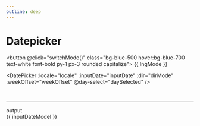 ```yaml
---
outline: deep
---
```


<script setup lang="ts">
import { DateTime, Settings, WeekdayNumbers } from "luxon";
import { ref } from 'vue';
import DatePicker from "../../src/components/DatePicker.vue";

const lngMode = ref<string>('en')
const dirMode = ref<string>('ltr')
const locale = ref<string>('')
const weekOffset = ref<WeekdayNumbers>(1)
const inputDate = ref<object>()
const inputDateModel = ref<string>('')

const switchMode = () => {
  lngMode.value == 'fa' ? lngMode.value = 'en' : lngMode.value = 'fa'
  bootUp()
}

const bootUp = () => {
  if (lngMode.value == 'fa') {
    locale.value = 'fa-IR'
    dirMode.value = 'rtl'
    weekOffset.value = 6
    Settings.defaultWeekSettings = { firstDay: weekOffset.value, minimalDays: 1, weekend: [4, 5] }
    inputDate.value = DateTime.local().reconfigure({ outputCalendar: "persian" })
  } else {
    dirMode.value = 'ltr'
    locale.value = 'en-GB'
    weekOffset.value = 1
    Settings.defaultWeekSettings = { firstDay: weekOffset.value, minimalDays: 1, weekend: [6, 7] }
    inputDate.value = DateTime.local()
  }
}
bootUp()

const daySelected = (day: any) => {
  console.log('day select: ', day)
  inputDateModel.value = day.dayNum
}


</script>

# Datepicker

<button @click="switchMode()"
class="bg-blue-500 hover:bg-blue-700 text-white font-bold py-1 px-3 rounded capitalize">
{{ lngMode }}</button>

<DatePicker :locale="locale" :inputDate="inputDate" :dir="dirMode" :weekOffset="weekOffset"
@day-select="daySelected" />

<br />
<hr />
<div>output</div>
<div>{{ inputDateModel }}</div>

